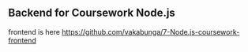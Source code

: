 ## Backend for Coursework Node.js

frontend is here https://github.com/vakabunga/7-Node.js-coursework-frontend
